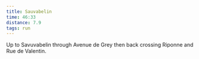 ```yaml
---
title: Sauvabelin
time: 46:33
distance: 7.9
tags: run
---
```


Up to Savuvabelin through Avenue de Grey then back crossing Riponne and Rue de Valentin.
